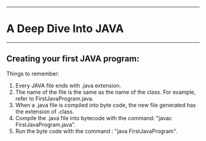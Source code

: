 ---------------------------------------------------------------------------
# A Deep Dive Into JAVA
---------------------------------------------------------------------------
## Creating your first JAVA program:

Things to remember:
1. Every JAVA file ends with .java extension.
2. The name of the file is the same as the name of the class. For example, refer to FirstJavaProgram.java.
3. When a .java file is compiled into byte code, the new file generated has the extension of .class.
4. Compile the .java file into bytecode with the command: "javac FirstJavaProgram.java".
5. Run the byte code with the command : "java FirstJavaProgram".
